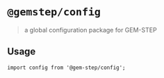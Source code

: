 # `@gemstep/config`

> a global configuration package for GEM-STEP

## Usage

```
import config from '@gem-step/config';
```
